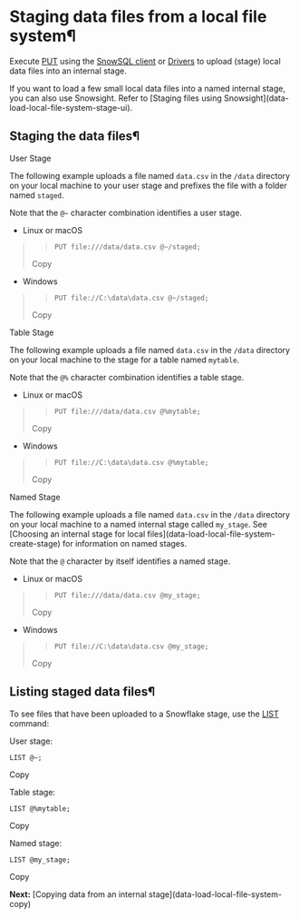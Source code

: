 # Staging data files from a local file system¶

Execute [PUT](../sql-reference/sql/put) using the [SnowSQL client](snowsql) or
[Drivers](../developer-guide/drivers) to upload (stage) local data files into
an internal stage.

If you want to load a few small local data files into a named internal stage,
you can also use Snowsight. Refer to [Staging files using Snowsight](data-
load-local-file-system-stage-ui).

## Staging the data files¶

User Stage

    

The following example uploads a file named `data.csv` in the `/data` directory
on your local machine to your user stage and prefixes the file with a folder
named `staged`.

Note that the `@~` character combination identifies a user stage.

  * Linux or macOS

> >     PUT file:///data/data.csv @~/staged;
>  
>
> Copy

  * Windows

> >     PUT file://C:\data\data.csv @~/staged;
>  
>
> Copy

Table Stage

    

The following example uploads a file named `data.csv` in the `/data` directory
on your local machine to the stage for a table named `mytable`.

Note that the `@%` character combination identifies a table stage.

  * Linux or macOS

> >     PUT file:///data/data.csv @%mytable;
>  
>
> Copy

  * Windows

> >     PUT file://C:\data\data.csv @%mytable;
>  
>
> Copy

Named Stage

    

The following example uploads a file named `data.csv` in the `/data` directory
on your local machine to a named internal stage called `my_stage`. See
[Choosing an internal stage for local files](data-load-local-file-system-
create-stage) for information on named stages.

Note that the `@` character by itself identifies a named stage.

  * Linux or macOS

> >     PUT file:///data/data.csv @my_stage;
>  
>
> Copy

  * Windows

> >     PUT file://C:\data\data.csv @my_stage;
>  
>
> Copy

## Listing staged data files¶

To see files that have been uploaded to a Snowflake stage, use the
[LIST](../sql-reference/sql/list) command:

User stage:

    
    
    LIST @~;
    

Copy

Table stage:

    
    
    LIST @%mytable;
    

Copy

Named stage:

    
    
    LIST @my_stage;
    

Copy

**Next:** [Copying data from an internal stage](data-load-local-file-system-
copy)

